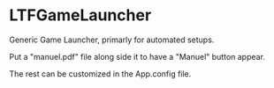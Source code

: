 # LTFGameLauncher
Generic Game Launcher, primarly for automated setups.

Put a "manuel.pdf" file along side it to have a "Manuel" button appear.

The rest can be customized in the App.config file.

